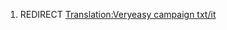 1.  REDIRECT [Translation:Veryeasy campaign
    txt/it](Translation:Veryeasy_campaign_txt/it "wikilink")